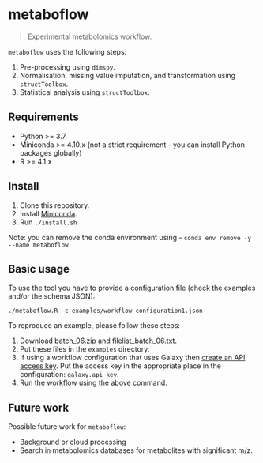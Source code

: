 # metaboflow

> Experimental metabolomics workflow.

`metaboflow` uses the following steps:

1. Pre-processing using `dimspy`.
2. Normalisation, missing value imputation, and transformation using `structToolbox`.
3. Statistical analysis using `structToolbox`.

## Requirements

- Python >= 3.7
- Miniconda >= 4.10.x (not a strict requirement - you can install Python packages globally)
- R >= 4.1.x

## Install

1. Clone this repository.
2. Install [Miniconda](https://docs.conda.io/projects/conda/en/latest/user-guide/install).
3. Run `./install.sh`

Note: you can remove the conda environment using - `conda env remove -y --name metaboflow`

## Basic usage

To use the tool you have to provide a configuration file (check the examples and/or the schema JSON):

```
./metaboflow.R -c examples/workflow-configuration1.json
```

To reproduce an example, please follow these steps:

1. Download [batch_06.zip](https://metabolomics-training.galaxy.bham.ac.uk/datasets/e0d573412f19989e/display?to_ext=zip) and [filelist_batch_06.txt](https://metabolomics-training.galaxy.bham.ac.uk/datasets/e75dd2bbc510e6b8/display?to_ext=tsv).
2. Put these files in the `examples` directory.
3. If using a workflow configuration that uses Galaxy then [create an API access key](https://galaxyproject.org/develop/api/). Put the access key in the appropriate place in the configuration: `galaxy.api_key`.
4. Run the workflow using the above command.

## Future work

Possible future work for `metaboflow`:

- Background or cloud processing
- Search in metabolomics databases for metabolites with significant m/z.

